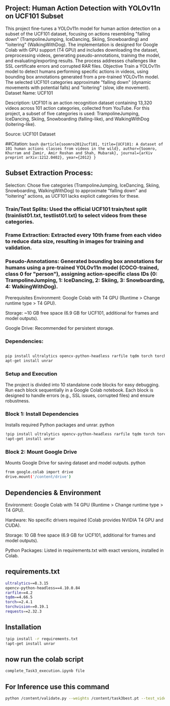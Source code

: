 ## Project: Human Action Detection with YOLOv11n on UCF101 Subset
This project fine-tunes a YOLOv11n model for human action detection on a subset of the UCF101 dataset, focusing on actions resembling "falling down" (TrampolineJumping, IceDancing, Skiing, Snowboarding) and "loitering" (WalkingWithDog). The implementation is designed for Google Colab with GPU support (T4 GPU) and includes downloading the dataset, preprocessing videos, generating pseudo-annotations, training the model, and evaluating/exporting results. The process addresses challenges like SSL certificate errors and corrupted RAR files.
Objective
Train a YOLOv11n model to detect humans performing specific actions in videos, using bounding box annotations generated from a pre-trained YOLOv11n model. The selected UCF101 categories approximate "falling down" (dynamic movements with potential falls) and "loitering" (slow, idle movement).
Dataset
Name: UCF101

Description: UCF101 is an action recognition dataset containing 13,320 videos across 101 action categories, collected from YouTube. For this project, a subset of five categories is used: TrampolineJumping, IceDancing, Skiing, Snowboarding (falling-like), and WalkingWithDog (loitering-like).

Source: UCF101 Dataset

##Citation:
``bash
@article{soomro2012ucf101,
  title={UCF101: A dataset of 101 human actions classes from videos in the wild},
  author={Soomro, Khurram and Zamir, Amir Roshan and Shah, Mubarak},
  journal={arXiv preprint arXiv:1212.0402},
  year={2012}
}
``

## Subset Extraction Process:
Selection: Chose five categories (TrampolineJumping, IceDancing, Skiing, Snowboarding, WalkingWithDog) to approximate "falling down" and "loitering" actions, as UCF101 lacks explicit categories for these.

### Train/Test Splits: Used the official UCF101 train/test split (trainlist01.txt, testlist01.txt) to select videos from these categories.

### Frame Extraction: Extracted every 10th frame from each video to reduce data size, resulting in images for training and validation.

### Pseudo-Annotations: Generated bounding box annotations for humans using a pre-trained YOLOv11n model (COCO-trained, class 0 for "person"), assigning action-specific class IDs (0: TrampolineJumping, 1: IceDancing, 2: Skiing, 3: Snowboarding, 4: WalkingWithDog).

Prerequisites
Environment: Google Colab with T4 GPU (Runtime > Change runtime type > T4 GPU).

Storage: ~10 GB free space (6.9 GB for UCF101, additional for frames and model outputs).

Google Drive: Recommended for persistent storage.

### Dependencies:
```bash

pip install ultralytics opencv-python-headless rarfile tqdm torch torchvision requests
apt-get install unrar
```

### Setup and Execution
The project is divided into 10 standalone code blocks for easy debugging. Run each block sequentially in a Google Colab notebook. Each block is designed to handle errors (e.g., SSL issues, corrupted files) and ensure robustness.
### Block 1: Install Dependencies
Installs required Python packages and unrar.
python

```bash
!pip install ultralytics opencv-python-headless rarfile tqdm torch torchvision requests
!apt-get install unrar
```

### Block 2: Mount Google Drive
Mounts Google Drive for saving dataset and model outputs.
python
```bash
from google.colab import drive
drive.mount('/content/drive')
```

## Dependencies & Environment
Environment: Google Colab with T4 GPU (Runtime > Change runtime type > T4 GPU).

Hardware: No specific drivers required (Colab provides NVIDIA T4 GPU and CUDA).

Storage: 10 GB free space (6.9 GB for UCF101, additional for frames and model outputs).

Python Packages: Listed in requirements.txt with exact versions, installed in Colab.

## requirements.txt


```bash
ultralytics==8.3.15
opencv-python-headless==4.10.0.84
rarfile==4.2
tqdm==4.66.5
torch==2.4.1
torchvision==0.19.1
requests==2.32.3
```

## Installation

```bash
!pip install -r requirements.txt
!apt-get install unrar
```
## now run the colab script
```bash
complete_Task3_execution.ipynb file
```
## For Inference use this command 
```bash
python /content/validate.py --weights /content/task3best.pt --test_video /content/m.mp4 --output /content/validation_results
```


